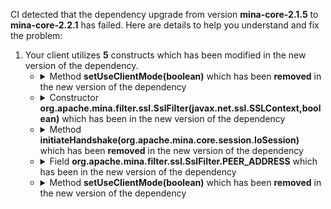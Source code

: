 CI detected that the dependency upgrade from version **mina-core-2.1.5** to **mina-core-2.2.1** has failed. Here are details to help you understand and fix the problem:
1. Your client utilizes **5** constructs which has been modified in the new version of the dependency.
   * <details>
        <summary>Method <b>setUseClientMode(boolean)</b> which has been <b>removed</b> in the new version of the dependency</summary>
            
        * <details>
          <summary>The failure is identified from the logs generated in the build process. </summary>
          
            *   >[[ERROR] /quickfixj/quickfixj-core/src/main/java/quickfix/mina/acceptor/AbstractSocketAcceptor.java:[136,18] cannot find symbol<br>&nbsp;&nbsp;&nbsp;&nbsp;  symbol:   method setUseClientMode(boolean)
  location: variable sslFilter of type quickfix.mina.ssl.SSLFilter
](https://github.com/chains-project/breaking-good/actions/runs/8110103454/job/22166641300#step:4:1552)
            *   An error was detected in line 136 which is making use of an outdated API.
             ``` java
             136   sslFilter.setUseClientMode(false);
            ```

          </details>
            
     </details>
   * <details>
        <summary>Constructor <b>org.apache.mina.filter.ssl.SslFilter(javax.net.ssl.SSLContext,boolean)</b> which has been <b></b> in the new version of the dependency</summary>
            
        * <details>
          <summary>The failure is identified from the logs generated in the build process. </summary>
          
            *   >[[ERROR] /quickfixj/quickfixj-core/src/main/java/quickfix/mina/ssl/SSLFilter.java:[43,9] constructor SslFilter in class org.apache.mina.filter.ssl.SslFilter cannot be applied to given types;<br>&nbsp;&nbsp;&nbsp;&nbsp;  required: javax.net.ssl.SSLContext
  found: javax.net.ssl.SSLContext,boolean
  reason: actual and formal argument lists differ in length
](https://github.com/chains-project/breaking-good/actions/runs/8110103454/job/22166641300#step:4:1554)
            *   An error was detected in line 43 which is making use of an outdated API.
             ``` java
             43   super(sslContext, autoStart);
            ```

          </details>
            
     </details>
   * <details>
        <summary>Method <b>initiateHandshake(org.apache.mina.core.session.IoSession)</b> which has been <b>removed</b> in the new version of the dependency</summary>
            
        * <details>
          <summary>The failure is identified from the logs generated in the build process. </summary>
          
            *   >[[ERROR] /quickfixj/quickfixj-core/src/main/java/quickfix/mina/initiator/InitiatorProxyIoHandler.java:[65,27] cannot find symbol<br>&nbsp;&nbsp;&nbsp;&nbsp;  symbol:   method initiateHandshake(org.apache.mina.core.session.IoSession)
  location: variable sslFilter of type quickfix.mina.ssl.SSLFilter
](https://github.com/chains-project/breaking-good/actions/runs/8110103454/job/22166641300#step:4:1556)
            *   An error was detected in line 65 which is making use of an outdated API.
             ``` java
             65   this.sslFilter.initiateHandshake(ioSession);
            ```

          </details>
            
     </details>
   * <details>
        <summary>Field <b>org.apache.mina.filter.ssl.SslFilter.PEER_ADDRESS</b> which has been <b></b> in the new version of the dependency</summary>
            
        * <details>
          <summary>The failure is identified from the logs generated in the build process. </summary>
          
            *   >[[ERROR] /quickfixj/quickfixj-core/src/main/java/quickfix/mina/ssl/SSLFilter.java:[78,38] cannot find symbol<br>&nbsp;&nbsp;&nbsp;&nbsp;  symbol:   variable PEER_ADDRESS
  location: class quickfix.mina.ssl.SSLFilter
](https://github.com/chains-project/breaking-good/actions/runs/8110103454/job/22166641300#step:4:1555)
            *   An error was detected in line 78 which is making use of an outdated API.
             ``` java
             78   org.apache.mina.filter.ssl.SslFilter.PEER_ADDRESS;
            ```

          </details>
            
     </details>
   * <details>
        <summary>Method <b>setUseClientMode(boolean)</b> which has been <b>removed</b> in the new version of the dependency</summary>
            
        * <details>
          <summary>The failure is identified from the logs generated in the build process. </summary>
          
            *   >[[ERROR] /quickfixj/quickfixj-core/src/main/java/quickfix/mina/initiator/IoSessionInitiator.java:[195,22] cannot find symbol<br>&nbsp;&nbsp;&nbsp;&nbsp;  symbol:   method setUseClientMode(boolean)
  location: variable sslFilter of type quickfix.mina.ssl.SSLFilter
](https://github.com/chains-project/breaking-good/actions/runs/8110103454/job/22166641300#step:4:1553)
            *   An error was detected in line 195 which is making use of an outdated API.
             ``` java
             195   sslFilter.setUseClientMode(true);
            ```

          </details>
            
     </details>


